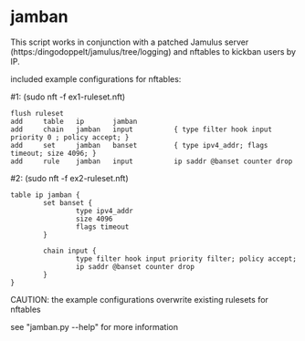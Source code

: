 # jamban
This script works in conjunction with a patched Jamulus server (https:/dingodoppelt/jamulus/tree/logging)
and nftables to kickban users by IP.

included example configurations for nftables:

\#1:  (sudo nft -f ex1-ruleset.nft)
```
flush ruleset
add     table   ip       jamban
add     chain   jamban   input          { type filter hook input priority 0 ; policy accept; }
add     set     jamban   banset         { type ipv4_addr; flags timeout; size 4096; }
add     rule    jamban   input          ip saddr @banset counter drop
```
\#2:  (sudo nft -f ex2-ruleset.nft)
```
table ip jamban {
        set banset {
                type ipv4_addr
                size 4096
                flags timeout
        }

        chain input {
                type filter hook input priority filter; policy accept;
                ip saddr @banset counter drop
        }
}
```

CAUTION: the example configurations overwrite existing rulesets for nftables

see "jamban.py --help" for more information
